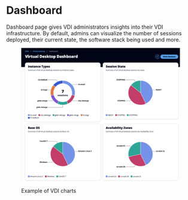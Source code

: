 # Dashboard

Dashboard page gives VDI administrators insights into their VDI infrastructure. By default, admins can visualize the number of sessions deployed, their current state, the software stack being used and more.

<figure><img src="../../../.gitbook/assets/mods_vdi_admin_dashboard.webp" alt=""><figcaption><p>Example of VDI charts</p></figcaption></figure>
